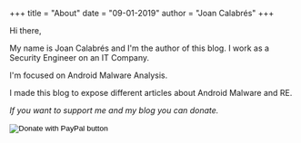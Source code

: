 +++ 
title = "About" 
date = "09-01-2019" 
author = "Joan Calabrés" 
+++

Hi there,

My name is Joan Calabrés and I'm the author of this blog. I work as a Security Engineer on an IT Company.

I'm focused on Android Malware Analysis.

I made this blog to expose different articles about Android Malware and RE.

*If you want to support me and my blog you can donate.*

<form action="https://www.paypal.com/cgi-bin/webscr" method="post" target="_top">
<input type="hidden" name="cmd" value="_s-xclick" />
<input type="hidden" name="hosted_button_id" value="AAC2C2XFS2RB2" />
<input type="image" src="https://www.paypalobjects.com/en_US/i/btn/btn_donate_SM.gif" border="0" name="submit" title="PayPal - The safer, easier way to pay online!" alt="Donate with PayPal button" />
<img alt="" border="0" src="https://www.paypal.com/en_ES/i/scr/pixel.gif" width="1" height="1" />
</form>
